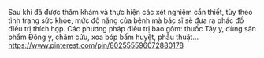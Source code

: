 Sau khi đã được thăm khám và thực hiện các xét nghiệm cần thiết, tùy theo tình trạng sức khỏe, mức độ nặng của bệnh mà bác sĩ sẽ đưa ra phác đồ điều trị thích hợp. Các phương pháp điều trị bao gồm: thuốc Tây y, dùng sản phẩm Đông y, châm cứu, xoa bóp bấm huyệt, phẫu thuật…
https://www.pinterest.com/pin/802555596072880178
